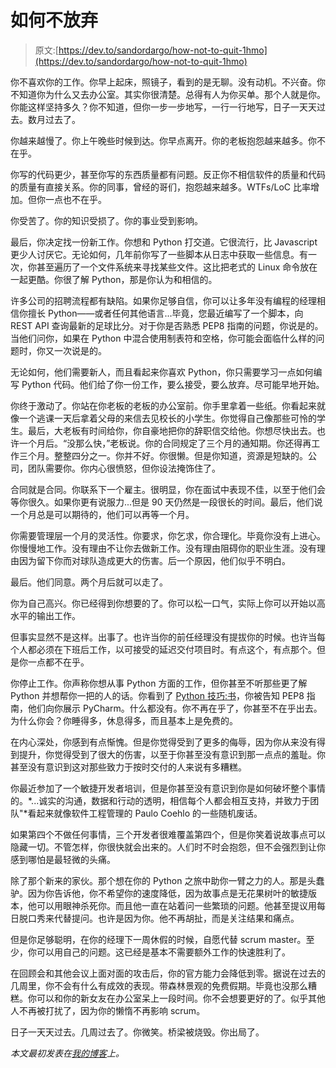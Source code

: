 # 如何不放弃

> 原文:[https://dev.to/sandordargo/how-not-to-quit-1hmo](https://dev.to/sandordargo/how-not-to-quit-1hmo)

你不喜欢你的工作。你早上起床，照镜子，看到的是无聊。没有动机。不兴奋。你不知道你为什么又去办公室。其实你很清楚。总得有人为你买单。那个人就是你。你能这样坚持多久？你不知道，但你一步一步地写，一行一行地写，日子一天天过去。数月过去了。

你越来越慢了。你上午晚些时候到达。你早点离开。你的老板抱怨越来越多。你不在乎。

你写的代码更少，甚至你写的东西质量都有问题。反正你不相信软件的质量和代码的质量有直接关系。你的同事，曾经的哥们，抱怨越来越多。WTFs/LoC 比率增加。但你一点也不在乎。

你受苦了。你的知识受损了。你的事业受到影响。

最后，你决定找一份新工作。你想和 Python 打交道。它很流行，比 Javascript 更少人讨厌它。无论如何，几年前你写了一些脚本从日志中获取一些信息。有一次，你甚至遍历了一个文件系统来寻找某些文件。这比把老式的 Linux 命令放在一起更酷。你很了解 Python，那是你认为和相信的。

许多公司的招聘流程都有缺陷。如果你足够自信，你可以让多年没有编程的经理相信你擅长 Python——或者任何其他语言...毕竟，您最近编写了一个脚本，向 REST API 查询最新的足球比分。对于你是否熟悉 PEP8 指南的问题，你说是的。当他们问你，如果在 Python 中混合使用制表符和空格，你可能会面临什么样的问题时，你又一次说是的。

无论如何，他们需要新人，而且看起来你喜欢 Python，你只需要学习一点如何编写 Python 代码。他们给了你一份工作，要么接受，要么放弃。尽可能早地开始。

你终于激动了。你站在你老板的老板的办公室前。你手里拿着一些纸。你看起来就像一个逃课一天后拿着父母的来信去见校长的小学生。你觉得自己像那些可怜的学生。最后，大老板有时间给你，你自豪地把你的辞职信交给他。你想尽快出去。也许一个月后。“没那么快，”老板说。你的合同规定了三个月的通知期。你还得再工作三个月。整整四分之一。你并不好。你很懒。但是你知道，资源是短缺的。公司，团队需要你。你内心很愤怒，但你设法掩饰住了。

合同就是合同。你联系下一个雇主。很明显，你在面试中表现不佳，以至于他们会等你很久。如果你更有说服力...但是 90 天仍然是一段很长的时间。最后，他们说一个月总是可以期待的，他们可以再等一个月。

你需要管理层一个月的灵活性。你要求，你乞求，你合理化。毕竟你没有上进心。你慢慢地工作。没有理由不让你去做新工作。没有理由阻碍你的职业生涯。没有理由因为留下你而对球队造成更大的伤害。后一个原因，他们似乎不明白。

最后。他们同意。两个月后就可以走了。

你为自己高兴。你已经得到你想要的了。你可以松一口气，实际上你可以开始以高水平的输出工作。

但事实显然不是这样。出事了。也许当你的前任经理没有提拔你的时候。也许当每个人都必须在下班后工作，以可接受的延迟交付项目时。有点这个，有点那个。但是你一点都不在乎。

你停止工作。你声称你想从事 Python 方面的工作，但你甚至不听那些更了解 Python 并想帮你一把的人的话。你看到了 [Python 技巧:书](https://amzn.to/2NpoHY4)，你被告知 PEP8 指南，他们向你展示 PyCharm。什么都没有。你不再在乎了，你甚至不在乎出去。为什么你会？你睡得多，休息得多，而且基本上是免费的。

在内心深处，你感到有点惭愧。但是你觉得受到了更多的侮辱，因为你从来没有得到提升，你觉得受到了很大的伤害，以至于你甚至没有意识到那一点点的羞耻。你甚至没有意识到这对那些致力于按时交付的人来说有多糟糕。

你最近参加了一个敏捷开发者培训，但是你甚至没有意识到你是如何破坏整个事情的。*...诚实的沟通，数据和行动的透明，相信每个人都会相互支持，并致力于团队"*看起来就像软件工程管理的 Paulo Coehlo 的一些随机废话。

如果第四个不做任何事情，三个开发者很难覆盖第四个，但是你笑着说故事点可以隐藏一切。不管怎样，你很快就会出来的。人们时不时会抱怨，但不会强烈到让你感到哪怕是最轻微的头痛。

除了那个新来的家伙。那个想在你的 Python 之旅中助你一臂之力的人。那是头蠢驴。因为你告诉他，你不希望你的速度降低，因为故事点是无花果树叶的敏捷版本，他可以用眼神杀死你。而且他一直在站着问一些繁琐的问题。他甚至提议用每日脱口秀来代替提问。也许是因为你。他不再胡扯，而是关注结果和痛点。

但是你足够聪明，在你的经理下一周休假的时候，自愿代替 scrum master。至少，你可以用自己的问题。这已经是基本不需要额外工作的快速胜利了。

在回顾会和其他会议上面对面的攻击后，你的官方能力会降低到零。据说在过去的几周里，你不会有什么有成效的表现。带森林景观的免费假期。毕竟也没那么糟糕。你可以和你的新女友在办公室呆上一段时间。你不会想要更好的了。似乎其他人不再被打扰了，因为你的懒惰不再影响 scrum。

日子一天天过去。几周过去了。你微笑。桥梁被烧毁。你出局了。

*本文最初发表在[我的博客](http://sandordargo.com/blog/2018/09/26/how-not-to-quit)上。*